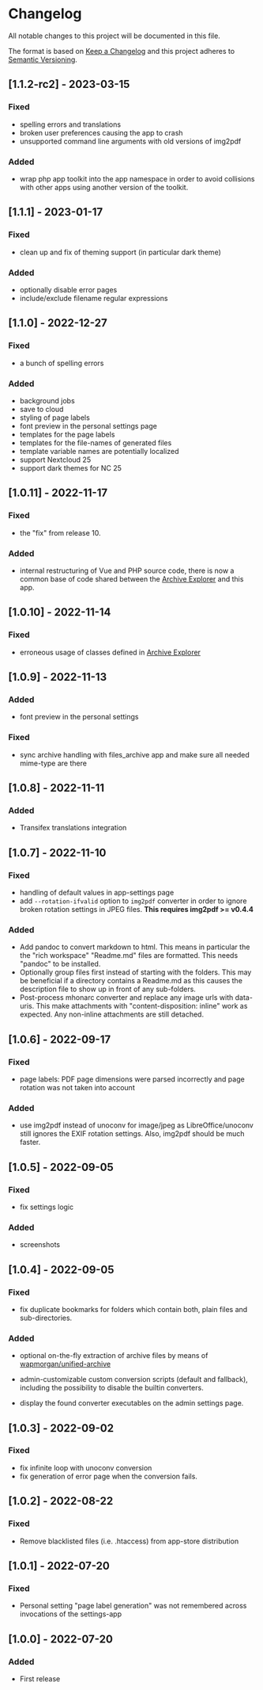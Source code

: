 # Changelog
All notable changes to this project will be documented in this file.

The format is based on [Keep a Changelog](http://keepachangelog.com/en/1.0.0/)
and this project adheres to [Semantic Versioning](http://semver.org/spec/v2.0.0.html).

## [1.1.2-rc2] - 2023-03-15

### Fixed

- spelling errors and translations
- broken user preferences causing the app to crash
- unsupported command line arguments with old versions of img2pdf

### Added

- wrap php app toolkit into the app namespace in order to avoid
  collisions with other apps using another version of the toolkit.

## [1.1.1] - 2023-01-17

### Fixed

- clean up and fix of theming support (in particular dark theme)

### Added

- optionally disable error pages
- include/exclude filename regular expressions

## [1.1.0] - 2022-12-27

### Fixed

- a bunch of spelling errors

### Added

- background jobs
- save to cloud
- styling of page labels
- font preview in the personal settings page
- templates for the page labels
- templates for the file-names of generated files
- template variable names are potentially localized
- support Nextcloud 25
- support dark themes for NC 25

## [1.0.11] - 2022-11-17

### Fixed

- the "fix" from release 10.

### Added

- internal restructuring of Vue and PHP source code, there is now a
  common base of code shared between the
  [Archive Explorer](https://github.com/rotdrop/nextcloud-app-files-archive)
  and this app.

## [1.0.10] - 2022-11-14

### Fixed

- erroneous usage of classes defined in [Archive Explorer](https://github.com/rotdrop/nextcloud-app-files-archive)

## [1.0.9] - 2022-11-13

### Added

- font preview in the personal settings

### Fixed

- sync archive handling with files_archive app and make sure all needed mime-type are there

## [1.0.8] - 2022-11-11

### Added

- Transifex translations integration

## [1.0.7] - 2022-11-10

### Fixed

- handling of default values in app-settings page
- add `--rotation-ifvalid` option to `img2pdf` converter in order to
  ignore broken rotation settings in JPEG files. **This requires img2pdf >= v0.4.4**

### Added

- Add pandoc to convert markdown to html. This means in particular the
  the "rich workspace" "Readme.md" files are formatted. This needs
  "pandoc" to be installed.
- Optionally group files first instead of starting with the
  folders. This may be beneficial if a directory contains a Readme.md
  as this causes the description file to show up in front of any
  sub-folders.
- Post-process mhonarc converter and replace any image urls with
  data-uris. This make attachments with "content-disposition: inline"
  work as expected. Any non-inline attachments are still detached.

## [1.0.6] - 2022-09-17

### Fixed

- page labels: PDF page dimensions were parsed incorrectly and page
  rotation was not taken into account

### Added

- use img2pdf instead of unoconv for image/jpeg as LibreOffice/unoconv
  still ignores the EXIF rotation settings. Also, img2pdf should be
  much faster.

## [1.0.5] - 2022-09-05

### Fixed

- fix settings logic

### Added

- screenshots

## [1.0.4] - 2022-09-05

### Fixed

- fix duplicate bookmarks for folders which contain both, plain files
  and sub-directories.

### Added

- optional on-the-fly extraction of archive files by means of
  [wapmorgan/unified-archive](https://github.com/wapmorgan/UnifiedArchive)

- admin-customizable custom conversion scripts (default and fallback), including
  the possibility to disable the builtin converters.

- display the found converter executables on the admin settings page.

## [1.0.3] - 2022-09-02

### Fixed

- fix infinite loop with unoconv conversion
- fix generation of error page when the conversion fails.

## [1.0.2] - 2022-08-22

### Fixed

- Remove blacklisted files (i.e. .htaccess) from app-store distribution

## [1.0.1] - 2022-07-20

### Fixed

- Personal setting "page label generation" was not remembered across invocations of the settings-app

## [1.0.0] - 2022-07-20

### Added

- First release
